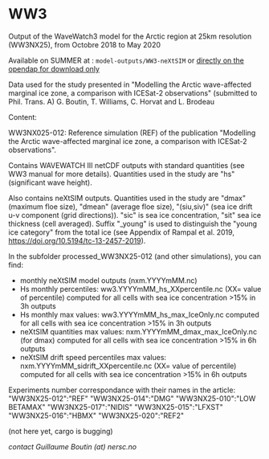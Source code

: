 # WW3

Output of the WaveWatch3 model for the Arctic region at 25km resolution (WW3NX25), from Octobre 2018 to May 2020


Available on SUMMER at : `model-outputs/WW3-neXtSIM` or [directly on the opendap for download only](https://ige-meom-opendap.univ-grenoble-alpes.fr/thredds/catalog/meomopendap/extract/SASIP/model-outputs/WW3-neXtSIM/catalog.html)


Data used for the study presented in 
"Modelling the Arctic wave-affected marginal ice zone, a comparison with ICESat-2 observations" (submitted to Phil. Trans. A)
G. Boutin, T. Williams, C. Horvat and L. Brodeau

Content:

WW3NX025-012: Reference simulation (REF) of the publication "Modelling the Arctic wave-affected marginal ice zone, a comparison with ICESat-2 observations". 

Contains WAVEWATCH III netCDF outputs with standard quantities (see WW3 manual for more details). Quantities used in the study are "hs" (significant wave height).

Also contains neXtSIM outputs. Quantities used in the study are "dmax" (maximum floe size), "dmean" (average floe size), "(siu,siv)" (sea ice drift u-v component (grid directions)). "sic" is sea ice concentration, "sit" sea ice thickness (cell averaged). Suffix "\_young" is used to distinguish the "young ice category" from the total ice (see Appendix of Rampal et al. 2019, https://doi.org/10.5194/tc-13-2457-2019).

In the subfolder processed_WW3NX25-012 (and other simulations), you can find:

- monthly neXtSIM model outputs (nxm.YYYYmMM.nc)
- Hs monthly percentiles: ww3.YYYYmMM_hs_XXpercentile.nc (XX= value of percentile) computed for all cells with sea ice concentration >15% in 3h outputs
- Hs monthly max values: ww3.YYYYmMM_hs_max_IceOnly.nc computed for all cells with sea ice concentration >15% in 3h outputs
- neXtSIM quantities max values: nxm.YYYYmMM_dmax_max_IceOnly.nc (for dmax) computed for all cells with sea ice concentration >15% in 6h outputs
- neXtSIM drift speed percentiles max values: nxm.YYYYmMM_sidrift_XXpercentile.nc (XX= value of percentile) computed for all cells with sea ice concentration >15% in 6h outputs

Experiments number correspondance with their names in the article:
"WW3NX25-012":"REF"
"WW3NX25-014":"DMG"
"WW3NX25-010":"LOW BETAMAX" 
"WW3NX25-017":"NIDIS"
"WW3NX25-015":"LFXST"
"WW3NX25-016":"HBMX"
"WW3NX25-020":"REF2"

(not here yet, cargo is bugging)




*contact Guillaume Boutin (at) nersc.no*

